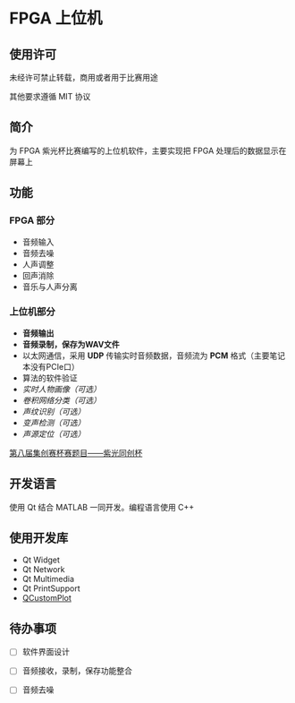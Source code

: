 # FPGA 上位机

## 使用许可

未经许可禁止转载，商用或者用于比赛用途

其他要求遵循 MIT 协议

## 简介

为 FPGA 紫光杯比赛编写的上位机软件，主要实现把 FPGA 处理后的数据显示在屏幕上

## 功能

### FPGA 部分

- 音频输入
- 音频去噪
- 人声调整
- 回声消除
- 音乐与人声分离

### 上位机部分

- **音频输出**
- **音频录制，保存为WAV文件**
- 以太网通信，采用 **UDP** 传输实时音频数据，音频流为 **PCM** 格式（主要笔记本没有PCIe口）
- 算法的软件验证
- *实时人物画像（可选）*
- *卷积网络分类（可选）*
- *声纹识别（可选）*
- *变声检测（可选）*
- *声源定位（可选）*

[第八届集创赛杯赛题目——紫光同创杯](http://univ.ciciec.com/nd.jsp?id=731)

## 开发语言

使用 Qt 结合 MATLAB 一同开发。编程语言使用 C++

## 使用开发库

- Qt Widget
- Qt Network
- Qt Multimedia
- Qt PrintSupport
- [QCustomPlot](https://www.qcustomplot.com/)

## 待办事项

- [ ] 软件界面设计
- [ ] 音频接收，录制，保存功能整合
- [ ] 音频去噪

